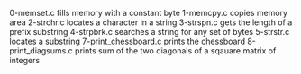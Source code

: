 0-memset.c fills memory with a constant byte
1-memcpy.c copies memory area
2-strchr.c locates a character in a string
3-strspn.c gets the length of a prefix substring
4-strpbrk.c searches a string for any set of bytes
5-strstr.c locates a substring
7-print_chessboard.c prints the chessboard
8-print_diagsums.c prints sum of the two diagonals of a sqauare matrix of integers
